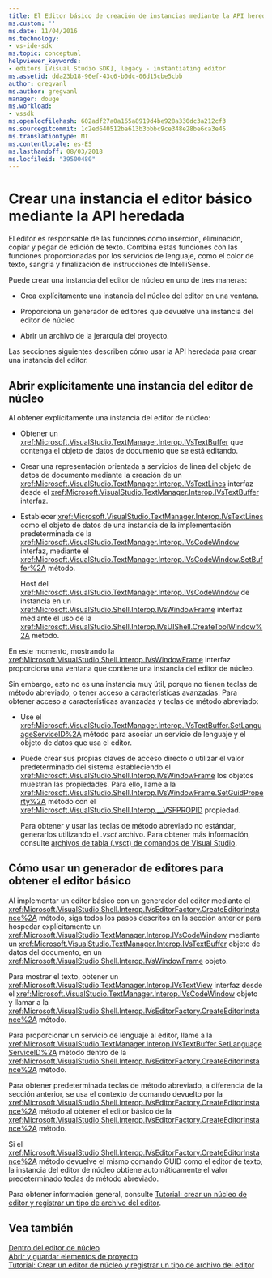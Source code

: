 ```yaml
---
title: El Editor básico de creación de instancias mediante la API heredada | Microsoft Docs
ms.custom: ''
ms.date: 11/04/2016
ms.technology:
- vs-ide-sdk
ms.topic: conceptual
helpviewer_keywords:
- editors [Visual Studio SDK], legacy - instantiating editor
ms.assetid: dda23b18-96ef-43c6-b0dc-06d15cbe5cbb
author: gregvanl
ms.author: gregvanl
manager: douge
ms.workload:
- vssdk
ms.openlocfilehash: 602adf27a0a165a8919d4be928a330dc3a212cf3
ms.sourcegitcommit: 1c2ed640512ba613b3bbbc9ce348e28be6ca3e45
ms.translationtype: MT
ms.contentlocale: es-ES
ms.lasthandoff: 08/03/2018
ms.locfileid: "39500480"
---
```

# <a name="instantiate-the-core-editor-by-using-the-legacy-api"></a>Crear una instancia el editor básico mediante la API heredada
El editor es responsable de las funciones como inserción, eliminación, copiar y pegar de edición de texto. Combina estas funciones con las funciones proporcionadas por los servicios de lenguaje, como el color de texto, sangría y finalización de instrucciones de IntelliSense.  
  
 Puede crear una instancia del editor de núcleo en uno de tres maneras:  
  
-   Crea explícitamente una instancia del núcleo del editor en una ventana.  
  
-   Proporciona un generador de editores que devuelve una instancia del editor de núcleo  
  
-   Abrir un archivo de la jerarquía del proyecto.  
  
 Las secciones siguientes describen cómo usar la API heredada para crear una instancia del editor.  
  
## <a name="explicitly-open-a-core-editor-instance"></a>Abrir explícitamente una instancia del editor de núcleo  
 Al obtener explícitamente una instancia del editor de núcleo:  
  
-   Obtener un <xref:Microsoft.VisualStudio.TextManager.Interop.IVsTextBuffer> que contenga el objeto de datos de documento que se está editando.  
  
-   Crear una representación orientada a servicios de línea del objeto de datos de documento mediante la creación de un <xref:Microsoft.VisualStudio.TextManager.Interop.IVsTextLines> interfaz desde el <xref:Microsoft.VisualStudio.TextManager.Interop.IVsTextBuffer> interfaz.  
  
-   Establecer <xref:Microsoft.VisualStudio.TextManager.Interop.IVsTextLines> como el objeto de datos de una instancia de la implementación predeterminada de la <xref:Microsoft.VisualStudio.TextManager.Interop.IVsCodeWindow> interfaz, mediante el <xref:Microsoft.VisualStudio.TextManager.Interop.IVsCodeWindow.SetBuffer%2A> método.  
  
     Host del <xref:Microsoft.VisualStudio.TextManager.Interop.IVsCodeWindow> de instancia en un <xref:Microsoft.VisualStudio.Shell.Interop.IVsWindowFrame> interfaz mediante el uso de la <xref:Microsoft.VisualStudio.Shell.Interop.IVsUIShell.CreateToolWindow%2A> método.  
  
 En este momento, mostrando la <xref:Microsoft.VisualStudio.Shell.Interop.IVsWindowFrame> interfaz proporciona una ventana que contiene una instancia del editor de núcleo.  
  
 Sin embargo, esto no es una instancia muy útil, porque no tienen teclas de método abreviado, o tener acceso a características avanzadas. Para obtener acceso a características avanzadas y teclas de método abreviado:  
  
-   Use el <xref:Microsoft.VisualStudio.TextManager.Interop.IVsTextBuffer.SetLanguageServiceID%2A> método para asociar un servicio de lenguaje y el objeto de datos que usa el editor.  
  
-   Puede crear sus propias claves de acceso directo o utilizar el valor predeterminado del sistema estableciendo el <xref:Microsoft.VisualStudio.Shell.Interop.IVsWindowFrame> los objetos muestran las propiedades. Para ello, llame a la <xref:Microsoft.VisualStudio.Shell.Interop.IVsWindowFrame.SetGuidProperty%2A> método con el <xref:Microsoft.VisualStudio.Shell.Interop.__VSFPROPID> propiedad.  
  
     Para obtener y usar las teclas de método abreviado no estándar, generarlos utilizando el *.vsct* archivo. Para obtener más información, consulte [archivos de tabla (.vsct) de comandos de Visual Studio](../extensibility/internals/visual-studio-command-table-dot-vsct-files.md).  
  
## <a name="how-to-use-an-editor-factory-to-obtain-the-core-editor"></a>Cómo usar un generador de editores para obtener el editor básico  
 Al implementar un editor básico con un generador del editor mediante el <xref:Microsoft.VisualStudio.Shell.Interop.IVsEditorFactory.CreateEditorInstance%2A> método, siga todos los pasos descritos en la sección anterior para hospedar explícitamente un <xref:Microsoft.VisualStudio.TextManager.Interop.IVsCodeWindow> mediante un <xref:Microsoft.VisualStudio.TextManager.Interop.IVsTextBuffer> objeto de datos del documento, en un <xref:Microsoft.VisualStudio.Shell.Interop.IVsWindowFrame> objeto.  
  
 Para mostrar el texto, obtener un <xref:Microsoft.VisualStudio.TextManager.Interop.IVsTextView> interfaz desde el <xref:Microsoft.VisualStudio.TextManager.Interop.IVsCodeWindow> objeto y llamar a la <xref:Microsoft.VisualStudio.Shell.Interop.IVsEditorFactory.CreateEditorInstance%2A> método.  
  
 Para proporcionar un servicio de lenguaje al editor, llame a la <xref:Microsoft.VisualStudio.TextManager.Interop.IVsTextBuffer.SetLanguageServiceID%2A> método dentro de la <xref:Microsoft.VisualStudio.Shell.Interop.IVsEditorFactory.CreateEditorInstance%2A> método.  
  
 Para obtener predeterminada teclas de método abreviado, a diferencia de la sección anterior, se usa el contexto de comando devuelto por la <xref:Microsoft.VisualStudio.Shell.Interop.IVsEditorFactory.CreateEditorInstance%2A> método al obtener el editor básico de la <xref:Microsoft.VisualStudio.Shell.Interop.IVsEditorFactory.CreateEditorInstance%2A> método.  
  
 Si el <xref:Microsoft.VisualStudio.Shell.Interop.IVsEditorFactory.CreateEditorInstance%2A> método devuelve el mismo comando GUID como el editor de texto, la instancia del editor de núcleo obtiene automáticamente el valor predeterminado teclas de método abreviado.  
  
 Para obtener información general, consulte [Tutorial: crear un núcleo de editor y registrar un tipo de archivo del editor](../extensibility/walkthrough-creating-a-core-editor-and-registering-an-editor-file-type.md).  
  
## <a name="see-also"></a>Vea también  
 [Dentro del editor de núcleo](../extensibility/inside-the-core-editor.md)   
 [Abrir y guardar elementos de proyecto](../extensibility/internals/opening-and-saving-project-items.md)   
 [Tutorial: Crear un editor de núcleo y registrar un tipo de archivo del editor](../extensibility/walkthrough-creating-a-core-editor-and-registering-an-editor-file-type.md)